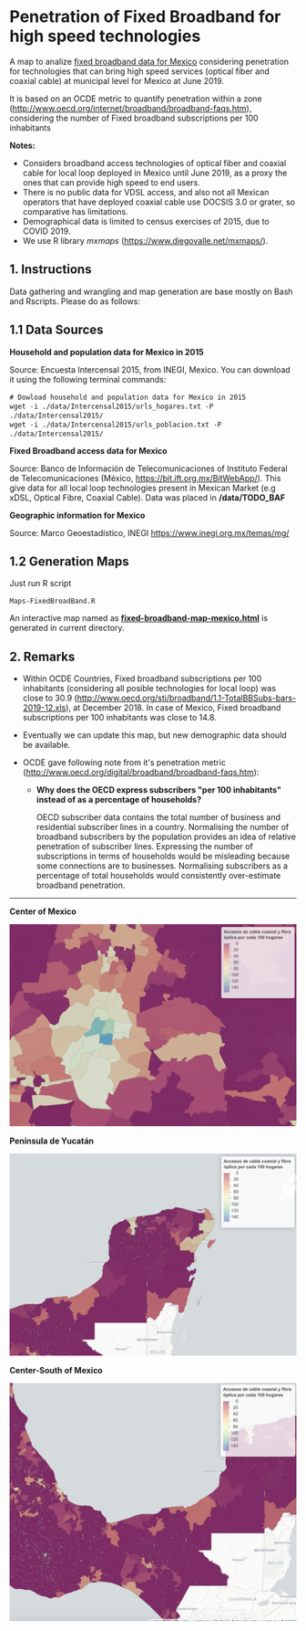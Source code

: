 # Penetration of Fixed Broadband for high speed technologies
A map to analize
[fixed broadband data for Mexico](https://github.com/czammar/BandaAnchaFija)
considering penetration for technologies that can bring high speed services
(optical fiber and coaxial cable) at municipal level for Mexico at June 2019.

It is based on an OCDE metric to quantify penetration within a zone
 (http://www.oecd.org/internet/broadband/broadband-faqs.htm), considering the
 number of Fixed broadband subscriptions per 100 inhabitants

**Notes:**

* Considers broadband access technologies of optical fiber and coaxial cable for
 local loop deployed in Mexico until June 2019, as a proxy the ones that can
provide high speed to end users.
* There is no public data for VDSL access, and also not all Mexican operators
that have deployed coaxial cable use DOCSIS 3.0 or grater, so comparative has
limitations.
* Demographical data is limited to census exercises of 2015, due to COVID 2019.
* We use R library *mxmaps* (https://www.diegovalle.net/mxmaps/).

## 1. Instructions

Data gathering and wrangling and map generation are base mostly on Bash and
Rscripts. Please do as follows:

## 1.1 Data Sources

**Household and population data for Mexico in 2015**

Source: Encuesta Intercensal 2015, from INEGI, Mexico. You can download it using
 the following terminal commands:

```
# Dowload household and population data for Mexico in 2015
wget -i ./data/Intercensal2015/urls_hogares.txt -P ./data/Intercensal2015/
wget -i ./data/Intercensal2015/urls_poblacion.txt -P ./data/Intercensal2015/
```

**Fixed Broadband access data for Mexico**

Source: Banco de Información de Telecomunicaciones of Instituto Federal de
Telecomunicaciones (México, https://bit.ift.org.mx/BitWebApp/). This give data
for all local loop technologies present in Mexican Market (e.g xDSL, Optical
  Fibre, Coaxial Cable). Data was placed in **/data/TODO_BAF**

**Geographic information for Mexico**

Source: Marco Geoestadístico, INEGI https://www.inegi.org.mx/temas/mg/

## 1.2 Generation Maps

Just run R script

```
Maps-FixedBroadBand.R
```

An interactive map named as
[**fixed-broadband-map-mexico.html**](https://rpubs.com/czammar/fixedbroadbandMX)
is generated in current directory.

## 2. Remarks

* Within OCDE Countries, Fixed broadband subscriptions per 100 inhabitants
(considering all posible technologies for local loop) was close to 30.9
(http://www.oecd.org/sti/broadband/1.1-TotalBBSubs-bars-2019-12.xls), at
December 2018. In case of Mexico, Fixed broadband subscriptions per 100
inhabitants was close to 14.8.

* Eventually we can update this map, but new demographic data should be available.

* OCDE gave following note from it's penetration metric
(http://www.oecd.org/digital/broadband/broadband-faqs.htm):

  * **Why does the OECD express subscribers "per 100 inhabitants" instead of as
   a percentage of households?**

    OECD subscriber data contains the total number of business and  residential
    subscriber lines in a country. Normalising the number of  broadband
    subscribers by the population provides an idea of relative  penetration of
    subscriber lines. Expressing the number of subscriptions  in terms of
    households would be misleading because some connections are  to businesses.
    Normalising subscribers as a percentage of total  households would
    consistently over-estimate broadband penetration.

------

**Center of Mexico**

![center](./images/center.png)



**Peninsula de Yucatán**

![peninsula](./images/peninsula.png)



**Center-South of Mexico**

![sur](./images/sur.png)
